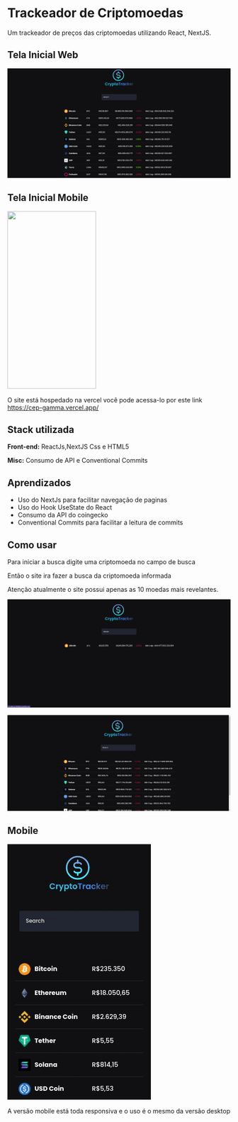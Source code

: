 # Trackeador de Criptomoedas

Um trackeador de preços das criptomoedas utilizando React, NextJS.

## Tela Inicial Web

![Screenshot](./readme/img/web.png)

## Tela Inicial Mobile

<img src="./readme/img/mobile.png" width="200" height="400" />

O site está hospedado na vercel você pode acessa-lo por este link https://cep-gamma.vercel.app/

## Stack utilizada

**Front-end:** ReactJs,NextJS Css e HTML5

**Misc:** Consumo de API e Conventional Commits

## Aprendizados

- Uso do NextJs para facilitar navegação de paginas
- Uso do Hook UseState do React
- Consumo da API do coingecko
- Conventional Commits para facilitar a leitura de commits

## Como usar

Para iniciar a busca digite uma criptomoeda no campo de busca

Então o site ira fazer a busca da criptomoeda informada

Atenção atualmente o site possui apenas as 10 moedas mais revelantes.

![Screenshot](./readme/img/web2.png)

![Screenshot](./readme/img/animate.gif)


## Mobile

![Screenshot](./readme/img/animate2.gif)

A versão mobile está toda responsiva e o uso é o mesmo da versão desktop
